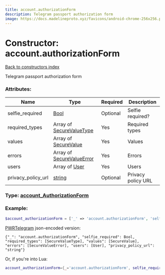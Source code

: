 ```yaml
---
title: account.authorizationForm
description: Telegram passport authorization form
image: https://docs.madelineproto.xyz/favicons/android-chrome-256x256.png
---
```

# Constructor: account.authorizationForm  
[Back to constructors index](index.md)



Telegram passport authorization form

### Attributes:

| Name     |    Type       | Required | Description |
|----------|---------------|----------|-------------|
|selfie\_required|[Bool](../types/Bool.md) | Optional|Selfie required?|
|required\_types|Array of [SecureValueType](../types/SecureValueType.md) | Yes|Required types|
|values|Array of [SecureValue](../types/SecureValue.md) | Yes|Values|
|errors|Array of [SecureValueError](../types/SecureValueError.md) | Yes|Errors|
|users|Array of [User](../types/User.md) | Yes|Users|
|privacy\_policy\_url|[string](../types/string.md) | Optional|Privacy policy URL|



### Type: [account\_AuthorizationForm](../types/account_AuthorizationForm.md)


### Example:

```php
$account_authorizationForm = ['_' => 'account.authorizationForm', 'selfie_required' => Bool, 'required_types' => [SecureValueType, SecureValueType], 'values' => [SecureValue, SecureValue], 'errors' => [SecureValueError, SecureValueError], 'users' => [User, User], 'privacy_policy_url' => 'string'];
```  

[PWRTelegram](https://pwrtelegram.xyz) json-encoded version:

```
{"_": "account.authorizationForm", "selfie_required": Bool, "required_types": [SecureValueType], "values": [SecureValue], "errors": [SecureValueError], "users": [User], "privacy_policy_url": "string"}
```


Or, if you're into Lua:

```lua
account_authorizationForm={_='account.authorizationForm', selfie_required=Bool, required_types={SecureValueType}, values={SecureValue}, errors={SecureValueError}, users={User}, privacy_policy_url='string'}

```


